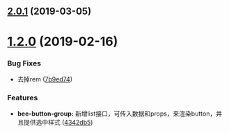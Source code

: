 <a name="2.0.1"></a>
## [2.0.1](https://github.com/tinper-bee/bee-button-group/compare/v1.2.0...v2.0.1) (2019-03-05)



<a name="1.2.0"></a>
# [1.2.0](https://github.com/tinper-bee/bee-button-group/compare/7b9ed74...v1.2.0) (2019-02-16)


### Bug Fixes

* 去掉rem ([7b9ed74](https://github.com/tinper-bee/bee-button-group/commit/7b9ed74))


### Features

* **bee-button-group:** 新增list接口，可传入数据和props，来渲染button，并且提供选中样式 ([4342db5](https://github.com/tinper-bee/bee-button-group/commit/4342db5))



